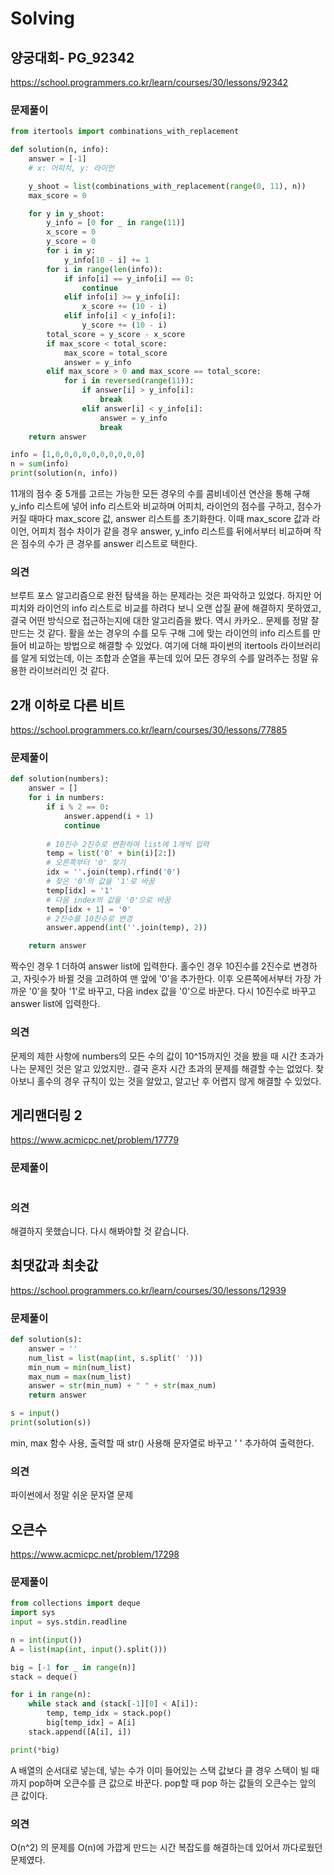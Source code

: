 # Solving

## 양궁대회- PG_92342
https://school.programmers.co.kr/learn/courses/30/lessons/92342
### 문제풀이
```python
from itertools import combinations_with_replacement

def solution(n, info):
    answer = [-1]
    # x: 어피치, y: 라이언

    y_shoot = list(combinations_with_replacement(range(0, 11), n))
    max_score = 0

    for y in y_shoot:
        y_info = [0 for _ in range(11)]
        x_score = 0
        y_score = 0
        for i in y:
            y_info[10 - i] += 1
        for i in range(len(info)):
            if info[i] == y_info[i] == 0:
                continue
            elif info[i] >= y_info[i]:
                x_score += (10 - i)
            elif info[i] < y_info[i]:
                y_score += (10 - i)
        total_score = y_score - x_score
        if max_score < total_score:
            max_score = total_score
            answer = y_info
        elif max_score > 0 and max_score == total_score:
            for i in reversed(range(11)):
                if answer[i] > y_info[i]:
                    break
                elif answer[i] < y_info[i]:
                    answer = y_info
                    break
    return answer

info = [1,0,0,0,0,0,0,0,0,0,0]
n = sum(info)
print(solution(n, info))
```
11개의 점수 중 5개를 고르는 가능한 모든 경우의 수를 콤비네이션 연산을 통해 구해 y_info 리스트에 넣어 info 리스트와 비교하며 어피치, 라이언의 점수를 구하고, 점수가 커질 때마다 max_score 값, answer 리스트를 초기화한다. 이때 max_score 값과 라이언, 어피치 점수 차이가 같을 경우 answer, y_info 리스트를 뒤에서부터 비교하며 작은 점수의 수가 큰 경우를 answer 리스트로 택한다.
### 의견
브루트 포스 알고리즘으로 완전 탐색을 하는 문제라는 것은 파악하고 있었다. 하지만 어피치와 라이언의 info 리스트로 비교를 하려다 보니 오랜 삽질 끝에 해결하지 못하였고, 결국 어떤 방식으로 접근하는지에 대한 알고리즘을 봤다. 역시 카카오.. 문제를 정말 잘 만드는 것 같다. 활을 쏘는 경우의 수를 모두 구해 그에 맞는 라이언의 info 리스트를 만들어 비교하는 방법으로 해결할 수 있었다. 
여기에 더해 파이썬의 itertools 라이브러리를 알게 되었는데, 이는 조합과 순열을 푸는데 있어 모든 경우의 수를 알려주는 정말 유용한 라이브러리인 것 같다.


## 2개 이하로 다른 비트
https://school.programmers.co.kr/learn/courses/30/lessons/77885
### 문제풀이
```python
def solution(numbers):
    answer = []
    for i in numbers:
        if i % 2 == 0:
            answer.append(i + 1)
            continue
        
        # 10진수 2진수로 변환하여 list에 1개씩 입력
        temp = list('0' + bin(i)[2:])
        # 오른쪽부터 '0' 찾기
        idx = ''.join(temp).rfind('0')
        # 찾은 '0'의 값을 '1'로 바꿈
        temp[idx] = '1'
        # 다음 index의 값을 '0'으로 바꿈
        temp[idx + 1] = '0'
        # 2진수를 10진수로 변경
        answer.append(int(''.join(temp), 2))

    return answer
```
짝수인 경우 1 더하여 answer list에 입력한다.
홀수인 경우 10진수를 2진수로 변경하고, 자릿수가 바뀔 것을 고려하여 맨 앞에 '0'을 추가한다. 이후 오른쪽에서부터 가장 가까운 '0'을 찾아 '1'로 바꾸고, 다음 index 값을 '0'으로 바꾼다. 다시 10진수로 바꾸고 answer list에 입력한다.
### 의견
문제의 제한 사항에 numbers의 모든 수의 값이 10^15까지인 것을 봤을 때 시간 초과가 나는 문제인 것은 알고 있었지만.. 결국 혼자 시간 초과의 문제를 해결할 수는 없었다. 찾아보니 홀수의 경우 규칙이 있는 것을 알았고, 알고난 후 어렵지 않게 해결할 수 있었다.


## 게리맨더링 2
https://www.acmicpc.net/problem/17779
### 문제풀이
```python

```

### 의견
해결하지 못했습니다. 다시 해봐야할 것 같습니다.


## 최댓값과 최솟값
https://school.programmers.co.kr/learn/courses/30/lessons/12939
### 문제풀이
```python
def solution(s):
    answer = ''
    num_list = list(map(int, s.split(' ')))
    min_num = min(num_list)
    max_num = max(num_list)
    answer = str(min_num) + " " + str(max_num)
    return answer

s = input()
print(solution(s))
```
min, max 함수 사용, 출력할 때 str() 사용해 문자열로 바꾸고 ' ' 추가하여 출력한다.
### 의견
파이썬에서 정말 쉬운 문자열 문제


## 오큰수
https://www.acmicpc.net/problem/17298
### 문제풀이
```python
from collections import deque
import sys
input = sys.stdin.readline

n = int(input())
A = list(map(int, input().split()))

big = [-1 for _ in range(n)]
stack = deque()

for i in range(n):
    while stack and (stack[-1][0] < A[i]):
        temp, temp_idx = stack.pop()
        big[temp_idx] = A[i]
    stack.append([A[i], i])

print(*big)
```
A 배열의 순서대로 넣는데, 넣는 수가 이미 들어있는 스택 값보다 클 경우 스택이 빌 때까지 pop하며 오큰수를 큰 값으로 바꾼다. pop할 때 pop 하는 값들의 오큰수는 앞의 큰 값이다.
### 의견
O(n^2) 의 문제를 O(n)에 가깝게 만드는 시간 복잡도를 해결하는데 있어서 까다로웠던 문제였다.